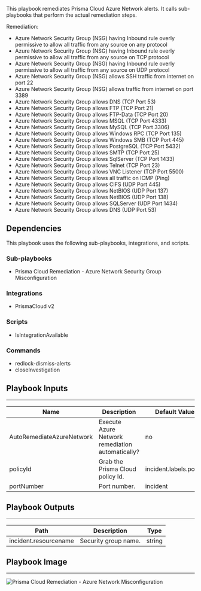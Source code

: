This playbook remediates Prisma Cloud Azure Network alerts.  It calls sub-playbooks that perform the actual remediation steps.

Remediation:

- Azure Network Security Group (NSG) having Inbound rule overly permissive to allow all traffic from any source on any protocol
- Azure Network Security Group (NSG) having Inbound rule overly permissive to allow all traffic from any source on TCP protocol
- Azure Network Security Group (NSG) having Inbound rule overly permissive to allow all traffic from any source on UDP protocol
- Azure Network Security Group (NSG) allows SSH traffic from internet on port 22
- Azure Network Security Group (NSG) allows traffic from internet on port 3389
- Azure Network Security Group allows DNS (TCP Port 53)
- Azure Network Security Group allows FTP (TCP Port 21)
- Azure Network Security Group allows FTP-Data (TCP Port 20)
- Azure Network Security Group allows MSQL (TCP Port 4333)
- Azure Network Security Group allows MySQL (TCP Port 3306)
- Azure Network Security Group allows Windows RPC (TCP Port 135)
- Azure Network Security Group allows Windows SMB (TCP Port 445)
- Azure Network Security Group allows PostgreSQL (TCP Port 5432)
- Azure Network Security Group allows SMTP (TCP Port 25)
- Azure Network Security Group allows SqlServer (TCP Port 1433)
- Azure Network Security Group allows Telnet (TCP Port 23)
- Azure Network Security Group allows VNC Listener (TCP Port 5500)
- Azure Network Security Group allows all traffic on ICMP (Ping)
- Azure Network Security Group allows CIFS (UDP Port 445)
- Azure Network Security Group allows NetBIOS (UDP Port 137)
- Azure Network Security Group allows NetBIOS (UDP Port 138)
- Azure Network Security Group allows SQLServer (UDP Port 1434)
- Azure Network Security Group allows DNS (UDP Port 53)

## Dependencies
This playbook uses the following sub-playbooks, integrations, and scripts.

### Sub-playbooks
* Prisma Cloud Remediation - Azure Network Security Group Misconfiguration

### Integrations
* PrismaCloud v2

### Scripts
* IsIntegrationAvailable

### Commands
* redlock-dismiss-alerts
* closeInvestigation

## Playbook Inputs
---

| **Name** | **Description** | **Default Value** | **Required** |
| --- | --- | --- | --- |
| AutoRemediateAzureNetwork | Execute Azure Network remediation automatically? | no | Optional |
| policyId | Grab the Prisma Cloud policy Id. | incident.labels.policy | Optional |
| portNumber | Port number. | incident | Optional |

## Playbook Outputs
---

| **Path** | **Description** | **Type** |
| --- | --- | --- |
| incident.resourcename | Security group name. | string |

## Playbook Image
---
![Prisma Cloud Remediation - Azure Network Misconfiguration](../../doc_files/PCR_-_Azure_Network_Misconfig.png/n)
